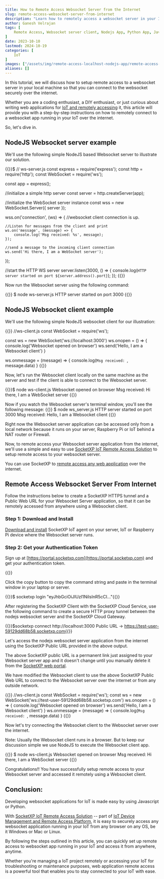 ```yaml
---
title: How to Remote Access Websocket Server from the Internet
slug: remote-access-websocket-server-from-internet
description: "Learn how to remotely access a websocket server in your IoT from outside network over the internet using SocketXP IoT Remote Access solution. We'll use NodeJS based websocket server and websocket client examples for this tutorial."
author: Ganesh Velrajan
tags: [
    Remote Access, Websocket server client, Nodejs App, Python App, Java App, Webservice, IoT
]
date: 2023-10-10
lastmod: 2024-10-19
categories: [
    IoT
]
images: ["/assets/img/remote-access-localhost-nodejs-app/remote-access-localhost-nodejs-app.png"]
aliases: []
---
```


In this tutorial, we will discuss how to setup remote access to a websocket server in your local machine so that you can connect to the websocket securely over the internet.

Whether you are a coding enthusiast, a DIY enthusiast, or just curious about writing web applications for [IoT and remotely accessing](/iot-remote-access) it, this article will provide you with a step-by-step instructions on how to remotely connect to a websocket app running in your IoT over the internet. 

So, let's dive in.

## NodeJS Websocket server example

We'll use the following simple NodeJS based Websocket server to illustrate our solution.

{{<source-code>}}$
// ws-server.js
const express = require('express');
const http = require('http');
const WebSocket = require('ws');

const app = express();

//initialize a simple http server
const server = http.createServer(app);

//initialize the WebSocket server instance
const wss = new WebSocket.Server({ server });

wss.on('connection', (ws) => {
    //websocket client connection is up.

    //Listen for messages from the client and print
    ws.on('message', (message) => {
        console.log('Msg received: %s', message);
    });

    //send a message to the incoming client connection    
    ws.send('Hi there, I am a WebSocket server');
});

//start the HTTP WS server
server.listen(3000, () => {
    console.log(`HTTP server started on port ${server.address().port}`);
});
{{</source-code>}}

Now run the Websocket server using the following command:

{{<source-code>}}
$ node ws-server.js
HTTP server started on port 3000
{{</source-code>}}

## NodeJS Websocket client example

We'll use the following simple NodeJS websocket client for our illustration:

{{<source-code>}}
//ws-client.js
const WebSocket = require('ws');

const ws = new WebSocket('ws://localhost:3000')
ws.onopen = () => {
  console.log('Websocket opened on browser')
  ws.send('Hello, I am a Websocket client')
}

ws.onmessage = (message) => {
  console.log(`Msg received: `, message.data)
}
{{</source-code>}}

Now, let's run the Websocket client locally on the same machine as the server and test if the client is able to connect to the Websocket server.

{{<source-code>}}$ node ws-client.js
Websocket opened on browser
Msg received:  Hi there, I am a WebSocket server
{{</source-code>}}

Now if you watch the Websocket server's terminal window, you'll see the following message:
{{<source-code>}}
$ node ws_server.js
HTTP server started on port 3000
Msg received: Hello, I am a Websocket client
{{</source-code>}}

Right now the Websocket server application can be accessed only from a local network because it runs on your server, Raspberry Pi or IoT behind a NAT router or Firewall.

Now, to remote access your Websocket server application from the internet, we'll use a simple and easy to use [SocketXP IoT Remote Access Solution](/iot-remote-access) to setup remote access to your websocket server.

You can use SocketXP to [remote access any web application](/iot/remote-access-iot-web-app-from-internet/) over the internet.

## Remote Access Websocket Server From Internet
Follow the instructions below to create a SocketXP HTTPS tunnel and a Public Web URL for your Websocket Server application, so that it can be remotely accessed from anywhere using a Websocket client.

### Step 1: Download and Install
[Download and install](https://www.socketxp.com/download) SocketXP IoT agent on your server, IoT or Raspberry Pi device where the Websocket server runs.

### Step 2: Get your Authentication Token
Sign up at [https://portal.socketxp.com](https://portal.socketxp.com) and get your authentication token.

{{<image-format src="/assets/img/AuthToken.jpg" alt="remote access JS web app in IoT over the Internet">}}

Click the copy button to copy the command string and paste in the terminal window in your laptop or server.

{{<source-code>}}$ socketxp login "eyJhbGciOiJIUzI1NiIsInR5cCI..."{{</source-code>}}

After registering the SocketXP Client with the SocketXP Cloud Service, use the following command to create a secure HTTP proxy tunnel between the nodejs websocket server and the SocketXP Cloud Gateway.

{{<source-code>}}$socketxp connect http://localhost:3000
Public URL -&gt; https://test-user-59129dd68b58.socketxp.com{{</source-code>}}

Let's access the nodejs websocket server application from the internet using the SocketXP Public URL provided in the above output.

The above SocketXP public URL is a permanent link just assigned to your Websocket server app and it doesn't change until you manually delete it from the [SocketXP web portal](https://portal.socketxp.com).

We have modified the Websocket client to use the above SocketXP Public Web URL to connect to the Websocket server over the internet or from any outside network.

{{<source-code>}}
//ws-client.js
const WebSocket = require('ws');
const ws = new WebSocket('ws://test-user-59129dd68b58.socketxp.com')
ws.onopen = () => {
  console.log('Websocket opened on browser')
  ws.send('Hello, I am a Websocket client')
}
ws.onmessage = (message) => {
  console.log(`Msg received: `, message.data)
}
{{</source-code>}}

Now let's try connecting the Websocket client to the Websocket server over the internet.

Note: Usually the Websocket client runs in a browser. But to keep our discussion simple we use NodeJS to execute the Websocket client app.

{{<source-code>}}
$ node ws-client.js
Websocket opened on browser
Msg received:  Hi there, I am a WebSocket server
{{</source-code>}}

Congratulations!! You have successfully setup remote access to your Websocket server and accessed it remotely using a Websocket client.

## Conclusion:
Developing websocket applications for IoT is made easy by using Javascript or Python.

With [SocketXP IoT Remote Access Solution](/iot-remote-access) -- part of [IoT Device Management and Remote Access Platform](/iot/iot-device-management-platform), it is easy to securely access any websocket application running in your IoT from any browser on any OS, be it Windows or Mac or Linux.

By following the steps outlined in this article, you can quickly set up remote access to websocket app running in your IoT and access it from anywhere, anytime. 

Whether you're managing a IoT project remotely or accessing your IoT for troubleshooting or maintenance purposes, web application remote access is a powerful tool that enables you to stay connected to your IoT with ease. 

